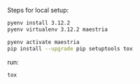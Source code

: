 Steps for local setup:
```sh
pyenv install 3.12.2
pyenv virtualenv 3.12.2 maestria

pyenv activate maestria
pip install --upgrade pip setuptools tox
```

run: 
```sh
tox
```
